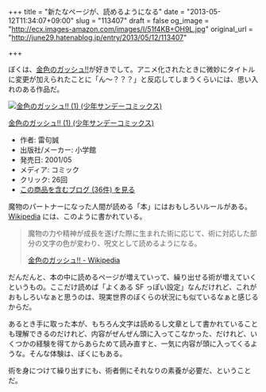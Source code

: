 +++
title = "新たなページが、読めるようになる"
date = "2013-05-12T11:34:07+09:00"
slug = "113407"
draft = false
og_image = "http://ecx.images-amazon.com/images/I/51f4KB+OH9L.jpg"
original_url = "http://june29.hatenablog.jp/entry/2013/05/12/113407"

+++

<p>ぼくは、<a class="keyword" href="http://d.hatena.ne.jp/keyword/%B6%E2%BF%A7%A4%CE%A5%AC%A5%C3%A5%B7%A5%E5%21%21">金色のガッシュ!!</a>が好きでして。アニメ化されたときに微妙にタイトルに変更が加えられたことに「ん〜？？？」と反応してしまうくらいには、思い入れのある作品だ。</p>
<p></p>
<div class="hatena-asin-detail">
<a href="http://www.amazon.co.jp/exec/obidos/ASIN/4091262317/cameralady-22/"><img src="http://ecx.images-amazon.com/images/I/51f4KB%2BOH9L._SL160_.jpg" class="hatena-asin-detail-image" alt="金色のガッシュ!! (1) (少年サンデーコミックス)" title="金色のガッシュ!! (1) (少年サンデーコミックス)"></a><div class="hatena-asin-detail-info">
<p class="hatena-asin-detail-title"><a href="http://www.amazon.co.jp/exec/obidos/ASIN/4091262317/cameralady-22/">金色のガッシュ!! (1) (少年サンデーコミックス)</a></p>
<ul>
<li>
<span class="hatena-asin-detail-label">作者:</span> 雷句誠</li>
<li>
<span class="hatena-asin-detail-label">出版社/メーカー:</span> 小学館</li>
<li>
<span class="hatena-asin-detail-label">発売日:</span> 2001/05</li>
<li>
<span class="hatena-asin-detail-label">メディア:</span> コミック</li>
<li> <span class="hatena-asin-detail-label">クリック</span>: 26回</li>
<li><a href="http://d.hatena.ne.jp/asin/4091262317/cameralady-22" target="_blank">この商品を含むブログ (36件) を見る</a></li>
</ul>
</div>
<div class="hatena-asin-detail-foot"></div>
</div>
<p>魔物のパートナーになった人間が読める「本」にはおもしろいルールがある。<a class="keyword" href="http://d.hatena.ne.jp/keyword/Wikipedia">Wikipedia</a> には、このように書かれている。</p>
<p></p>
<blockquote>魔物の力や精神が成長を遂げた際に生まれた術に応じて、術に対応した部分の文字の色が変わり、呪文として読めるようになる。<p><a class="quote" href="http://ja.wikipedia.org/wiki/%E9%87%91%E8%89%B2%E3%81%AE%E3%82%AC%E3%83%83%E3%82%B7%E3%83%A5!!#.E3.82.A2.E3.83.8B.E3.83.A1" title="金色のガッシュ!! - Wikipedia">金色のガッシュ!! - Wikipedia</a><br>
</p>
</blockquote>
<p>だんだんと、本の中に読めるページが増えていって、繰り出せる術が増えていくというもの。ここだけ読めば「よくある SF っぽい設定」なんだけれど、これがおもしろいなぁと思うのは、現実世界のぼくらの状況にも似ているなぁと感じるからだ。</p>
<p>あるとき手に取った本が、もちろん文字は読めるし文章として書かれていることも理解できるのだけれど、内容がぜんぜん頭に入ってこなかった、だけれど、いくつかの経験を得てからあらためて読み直すと、一気に内容が頭に入ってくるような。そんな体験は、ぼくにもある。</p>
<p>術を身につけて繰り出すにも、術者側にそれなりの素養が必要だ、ということだ。</p>
